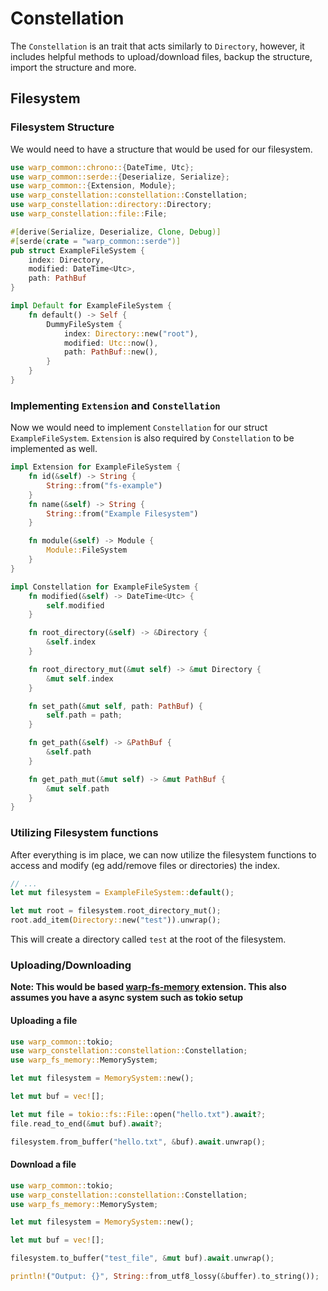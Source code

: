 # Constellation

The `Constellation` is an trait that acts similarly to `Directory`, however, it includes helpful methods to upload/download files, backup the structure, import the structure and more. 


## Filesystem

### Filesystem Structure
We would need to have a structure that would be used for our filesystem.

```rust
use warp_common::chrono::{DateTime, Utc};
use warp_common::serde::{Deserialize, Serialize};
use warp_common::{Extension, Module};
use warp_constellation::constellation::Constellation;
use warp_constellation::directory::Directory;
use warp_constellation::file::File;

#[derive(Serialize, Deserialize, Clone, Debug)]
#[serde(crate = "warp_common::serde")]
pub struct ExampleFileSystem {
	index: Directory,
	modified: DateTime<Utc>,
	path: PathBuf
}

impl Default for ExampleFileSystem {
    fn default() -> Self {
        DummyFileSystem {
            index: Directory::new("root"),
            modified: Utc::now(),
            path: PathBuf::new(),
        }
    }
}

```

### Implementing `Extension` and `Constellation`
Now we would need to implement `Constellation` for our struct `ExampleFileSystem`. `Extension` is also required by `Constellation` to be implemented as well.

```rust
impl Extension for ExampleFileSystem {
    fn id(&self) -> String {
        String::from("fs-example")
    }
    fn name(&self) -> String {
        String::from("Example Filesystem")
    }

    fn module(&self) -> Module {
        Module::FileSystem
    }
}

impl Constellation for ExampleFileSystem {
    fn modified(&self) -> DateTime<Utc> {
        self.modified
    }

    fn root_directory(&self) -> &Directory {
        &self.index
    }

    fn root_directory_mut(&mut self) -> &mut Directory {
        &mut self.index
    }

    fn set_path(&mut self, path: PathBuf) {
        self.path = path;
    }

    fn get_path(&self) -> &PathBuf {
        &self.path
    }

    fn get_path_mut(&mut self) -> &mut PathBuf {
        &mut self.path
    }
}
```

### Utilizing Filesystem functions

After everything is im place, we can now utilize the filesystem functions to access and modify (eg add/remove files or directories) the index.

```rust
// ...
let mut filesystem = ExampleFileSystem::default();

let mut root = filesystem.root_directory_mut();
root.add_item(Directory::new("test")).unwrap();

```

This will create a directory called `test` at the root of the filesystem.

### Uploading/Downloading

**Note: This would be based [warp-fs-memory](https://github.com/Satellite-im/Warp/tree/main/extensions/warp-fs-memory) extension. This also assumes you have a async system such as tokio setup**

#### Uploading a file

```rust
use warp_common::tokio;
use warp_constellation::constellation::Constellation;
use warp_fs_memory::MemorySystem;

let mut filesystem = MemorySystem::new();

let mut buf = vec![];

let mut file = tokio::fs::File::open("hello.txt").await?;
file.read_to_end(&mut buf).await?;

filesystem.from_buffer("hello.txt", &buf).await.unwrap();
```

#### Download a file

```rust
use warp_common::tokio;
use warp_constellation::constellation::Constellation;
use warp_fs_memory::MemorySystem;

let mut filesystem = MemorySystem::new();

let mut buf = vec![];

filesystem.to_buffer("test_file", &mut buf).await.unwrap();

println!("Output: {}", String::from_utf8_lossy(&buffer).to_string());
```

